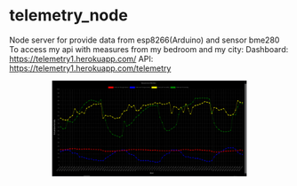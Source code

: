 # telemetry_node
Node server for provide data from esp8266(Arduino) and sensor bme280
To access my api with measures from my bedroom and my city:
Dashboard: https://telemetry1.herokuapp.com/
API: https://telemetry1.herokuapp.com/telemetry

<p align="center">
  <img src="https://github.com/vsmon/telemetry_node/blob/master/src/assets/images/screenshot.PNG" width="350" alt="accessibility text">
</p>
